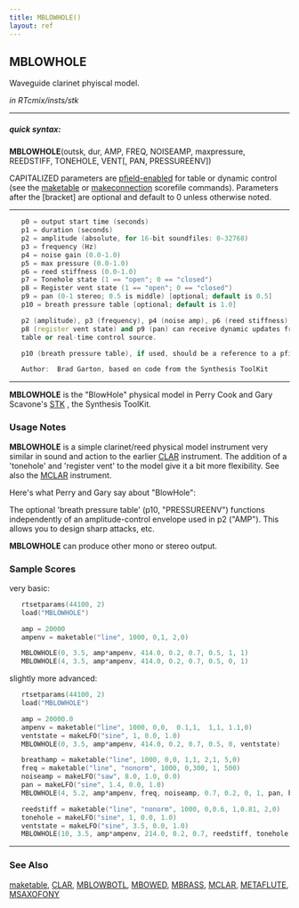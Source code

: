 ```yaml
---
title: MBLOWHOLE()
layout: ref
---
```


## MBLOWHOLE

Waveguide clarinet phyiscal model.

*in RTcmix/insts/stk*  
  

-----

##### quick syntax:

**MBLOWHOLE**(outsk, dur, AMP, FREQ, NOISEAMP, maxpressure, REEDSTIFF,
TONEHOLE, VENT\[, PAN, PRESSUREENV\])

CAPITALIZED parameters are [pfield-enabled](pfield-enabled.html) for
table or dynamic control (see the
[maketable](../scorefile/maketable.html) or
[makeconnection](../scorefile/makeconnection.html) scorefile
commands). Parameters after the \[bracket\] are optional and default to
0 unless otherwise noted.

-----

  

```cpp
   p0 = output start time (seconds)
   p1 = duration (seconds)
   p2 = amplitude (absolute, for 16-bit soundfiles: 0-32768)
   p3 = frequency (Hz)
   p4 = noise gain (0.0-1.0)
   p5 = max pressure (0.0-1.0)
   p6 = reed stiffness (0.0-1.0)
   p7 = Tonehole state (1 == "open"; 0 == "closed")
   p8 = Register vent state (1 == "open"; 0 == "closed")
   p9 = pan (0-1 stereo; 0.5 is middle) [optional; default is 0.5]
   p10 = breath pressure table [optional; default is 1.0]

   p2 (amplitude), p3 (frequency), p4 (noise amp), p6 (reed stiffness), p7 (tonehole state),
   p8 (register vent state) and p9 (pan) can receive dynamic updates from a
   table or real-time control source.

   p10 (breath pressure table), if used, should be a reference to a pfield table-handle.

   Author:  Brad Garton, based on code from the Synthesis ToolKit
```

  

-----

  
**MBLOWHOLE** is the "BlowHole" physical model in Perry Cook and Gary
Scavone's [STK](http://www.cs.princeton.edu/~prc/NewWork.php#STK) , the
Synthesis ToolKit.

### Usage Notes

**MBLOWHOLE** is a simple clarinet/reed physical model instrument very
similar in sound and action to the earlier [CLAR](CLAR.html) instrument.
The addition of a 'tonehole' and 'register vent' to the model give it a
bit more flexibility. See also the [MCLAR](MCLAR.html) instrument.

Here's what Perry and Gary say about "BlowHole":

The optional 'breath pressure table' (p10, "PRESSUREENV") functions
independently of an amplitude-control envelope used in p2 ("AMP"). This
allows you to design sharp attacks, etc.

**MBLOWHOLE** can produce other mono or stereo output.

### Sample Scores

very basic:

```cpp
   rtsetparams(44100, 2)
   load("MBLOWHOLE")

   amp = 20000
   ampenv = maketable("line", 1000, 0,1, 2,0)

   MBLOWHOLE(0, 3.5, amp*ampenv, 414.0, 0.2, 0.7, 0.5, 1, 1)
   MBLOWHOLE(4, 3.5, amp*ampenv, 414.0, 0.2, 0.7, 0.5, 0, 1)
```

  
  
slightly more advanced:

```cpp
   rtsetparams(44100, 2)
   load("MBLOWHOLE")

   amp = 20000.0
   ampenv = maketable("line", 1000, 0,0,  0.1,1,  1,1, 1.1,0)
   ventstate = makeLFO("sine", 1, 0.0, 1.0)
   MBLOWHOLE(0, 3.5, amp*ampenv, 414.0, 0.2, 0.7, 0.5, 0, ventstate)

   breathamp = maketable("line", 1000, 0,0, 1,1, 2,1, 5,0)
   freq = maketable("line", "nonorm", 1000, 0,300, 1, 500)
   noiseamp = makeLFO("saw", 8.0, 1.0, 0.0)
   pan = makeLFO("sine", 1.4, 0.0, 1.0)
   MBLOWHOLE(4, 5.2, amp*ampenv, freq, noiseamp, 0.7, 0.2, 0, 1, pan, breathamp)

   reedstiff = maketable("line", "nonorm", 1000, 0,0.6, 1,0.81, 2,0)
   tonehole = makeLFO("sine", 1, 0.0, 1.0)
   ventstate = makeLFO("sine", 3.5, 0.0, 1.0)
   MBLOWHOLE(10, 3.5, amp*ampenv, 214.0, 0.2, 0.7, reedstiff, tonehole, ventstate)
```

  

-----

### See Also

[maketable](../scorefile/maketable.html), [CLAR](CLAR.html),
[MBLOWBOTL](MBLOWBOTL.html), [MBOWED](MBOWED.html),
[MBRASS](MBRASS.html), [MCLAR](MCLAR.html), [METAFLUTE](METAFLUTE.html),
[MSAXOFONY](MSAXOFONY.html)
